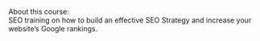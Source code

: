 About this course:<br>
SEO training on how to build an effective SEO Strategy 
and increase your website’s Google rankings.
